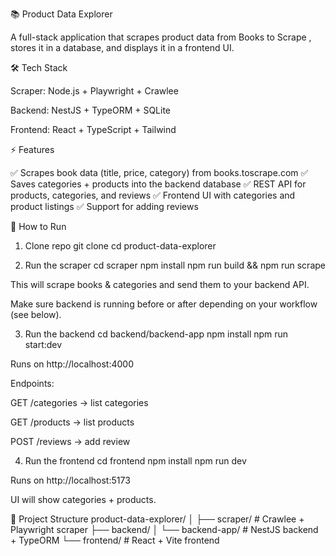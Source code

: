 📚 Product Data Explorer

A full-stack application that scrapes product data from Books to Scrape
, stores it in a database, and displays it in a frontend UI.

🛠 Tech Stack

Scraper: Node.js + Playwright + Crawlee

Backend: NestJS + TypeORM + SQLite

Frontend: React + TypeScript + Tailwind

⚡ Features

✅ Scrapes book data (title, price, category) from books.toscrape.com
✅ Saves categories + products into the backend database
✅ REST API for products, categories, and reviews
✅ Frontend UI with categories and product listings
✅ Support for adding reviews

🚀 How to Run
1. Clone repo
git clone <your-repo-url>
cd product-data-explorer

2. Run the scraper
cd scraper
npm install
npm run build && npm run scrape


This will scrape books & categories and send them to your backend API.

Make sure backend is running before or after depending on your workflow (see below).

3. Run the backend
cd backend/backend-app
npm install
npm run start:dev


Runs on http://localhost:4000

Endpoints:

GET /categories → list categories

GET /products → list products

POST /reviews → add review

4. Run the frontend
cd frontend
npm install
npm run dev


Runs on http://localhost:5173

UI will show categories + products.

📂 Project Structure
product-data-explorer/
│
├── scraper/              # Crawlee + Playwright scraper
├── backend/
│   └── backend-app/      # NestJS backend + TypeORM
└── frontend/             # React + Vite frontend

